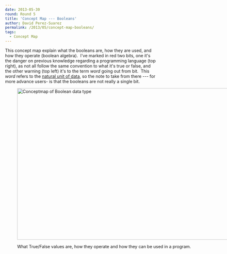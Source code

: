 ```yaml
---
date: 2013-05-30
round: Round 5
title: 'Concept Map --- Booleans'
author: David Perez-Suarez
permalink: /2013/05/concept-map-booleans/
tags:
  - Concept Map
---
```

This concept map explain what the booleans are, how they are used, and how they operate (boolean algebra).  I've marked in red two bits, one it's the danger on previous knowledge regarding a programming language (top right), as not all follow the same convention to what it's true or false, and the other warning (top left) it's to the term *word* going out from bit.  This *word* refers to the [natural unit of data][1], so the note to take from there --- for more advance users- is that the booleans are not really a single bit.<figure id="attachment_2950" style="width: 707px;" class="wp-caption aligncenter">

[<img class="size-large wp-image-2950" alt="Conceptmap of Boolean data type" src="http://files.software-carpentry.org/training-course/2013/05/conceptmap-boolean-1024x724.jpg" width="707" height="499" />][2]<figcaption class="wp-caption-text">What True/False values are, how they operate and how they can be used in a program.</figcaption></figure>

 [1]: http://en.wikipedia.org/wiki/Word_%28computer_architecture%29 "Word [wikipedia]"
 [2]: http://files.software-carpentry.org/training-course/2013/05/conceptmap-boolean.jpg
